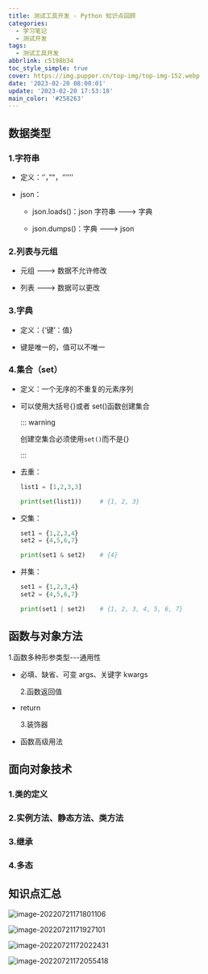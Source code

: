 ```yaml
---
title: 测试工具开发 - Python 知识点回顾
categories:
  - 学习笔记
  - 测试开发
tags:
  - 测试工具开发
abbrlink: c5198b34
toc_style_simple: true
cover: https://img.pupper.cn/top-img/top-img-152.webp
date: '2023-02-20 08:00:01'
update: '2023-02-20 17:53:18'
main_color: '#258263'
---
```


## 数据类型

### 1.字符串

- 定义：‘’，”“，‘’‘’‘’

- json：

  - json.loads()：json 字符串 ---> 字典

  - json.dumps()：字典 ---> json

### 2.列表与元组

- 元组 ---> 数据不允许修改

- 列表 ---> 数据可以更改

### 3.字典

- 定义：{‘键’：值}

- 键是唯一的，值可以不唯一

### 4.集合（set）

- 定义：一个无序的不重复的元素序列

- 可以使用大括号{}或者 set()函数创建集合

  ::: warning

  创建空集合必须使用`set()`而不是{}

  :::

- 去重：

  ```python
  list1 = [1,2,3,3]

  print(set(list1))  	# {1, 2, 3}
  ```

- 交集：

  ```python
  set1 = {1,2,3,4}
  set2 = {4,5,6,7}

  print(set1 & set2)	# {4}
  ```

- 并集：

  ```python
  set1 = {1,2,3,4}
  set2 = {4,5,6,7}

  print(set1 | set2)	# {1, 2, 3, 4, 5, 6, 7}
  ```

## 函数与对象方法

1.函数多种形参类型---通用性

- 必填、缺省、可变 args、关键字 kwargs

  2.函数返回值

- return

  3.装饰器

- 函数高级用法

## 面向对象技术

### 1.类的定义

### 2.实例方法、静态方法、类方法

### 3.继承

### 4.多态

## 知识点汇总

![image-20220721171801106](https://img.pupper.cn/img/image-20220721171801106.png)

![image-20220721171927101](https://img.pupper.cn/img/image-20220721171927101.png)

![image-20220721172022431](https://img.pupper.cn/img/image-20220721172022431.png)

![image-20220721172055418](https://img.pupper.cn/img/image-20220721172055418.png)
